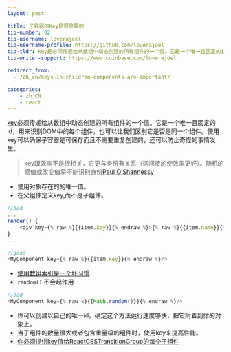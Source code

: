 ```yaml
---
layout: post

title: 子容器的Key是很重要的
tip-number: 02
tip-username: loverajoel 
tip-username-profile: https://github.com/loverajoel
tip-tldr: key是必须传递给从数组中动态创建的所有组件的一个值。它是一个唯一且固定的id，用来识别DOM中的每个组件，也可以让我们区别它是否是同一个组件。使用key可以确保子容器是可保存而且不需要重复创建的，还可以防止奇怪的事情发生。
tip-writer-support: https://www.coinbase.com/loverajoel

redirect_from:
  - /zh_cn/keys-in-children-components-are-important/

categories:
    - zh_CN
    - react
---
```


[key](https://facebook.github.io/react/docs/multiple-components.html#dynamic-children)必须传递给从数组中动态创建的所有组件的一个值。它是一个唯一且固定的id，用来识别DOM中的每个组件，也可以让我们区别它是否是同一个组件。使用key可以确保子容器是可保存而且不需要重复创建的，还可以防止奇怪的事情发生。

> key跟效率不是很相关，它更与身份有关系（这间接的使效率更好）。随机的赋值或改变值将不能识别身份[Paul O’Shannessy](https://github.com/facebook/react/issues/1342#issuecomment-39230939)

- 使用对象存在的的唯一值。
- 在父组件定义key,而不是子组件。

```javascript
//bad
...
render() {
	<div key={% raw %}{{item.key}}{% endraw %}>{% raw %}{{item.name}}{% endraw %}</div>
}
...

//good
<MyComponent key={% raw %}{{item.key}}{% endraw %}/>
```

- [使用数组索引是一个坏习惯](https://medium.com/@robinpokorny/index-as-a-key-is-an-anti-pattern-e0349aece318#.76co046o9)
- `random()` 不会起作用

```javascript
//bad
<MyComponent key={% raw %}{{Math.random()}}{% endraw %}/>
```

- 你可以创建以自己的唯一id。确定这个方法运行速度够快，把它附着到你的对象上。
- 当子组件的数量很大或者包含重量级的组件时，使用key来提高性能。
- [你必须提供key值给ReactCSSTransitionGroup的每个子组件](http://docs.reactjs-china.com/react/docs/animation.html)